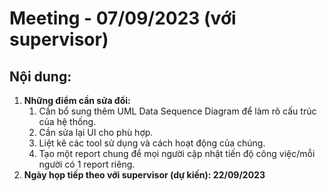 # Meeting - 07/09/2023 (với supervisor)

## Nội dung:
1. **Những điểm cần sửa đổi:**
    1. Cần bổ sung thêm UML Data Sequence Diagram để làm rõ cấu trúc của hệ thống.
    2. Cần sửa lại UI cho phù hợp.
    3. Liệt kê các tool sử dụng và cách hoạt động của chúng.
    4. Tạo một report chung để mọi người cập nhật tiến độ công việc/mỗi người có 1 report riêng.
2. **Ngày họp tiếp theo với supervisor (dự kiến): 22/09/2023**